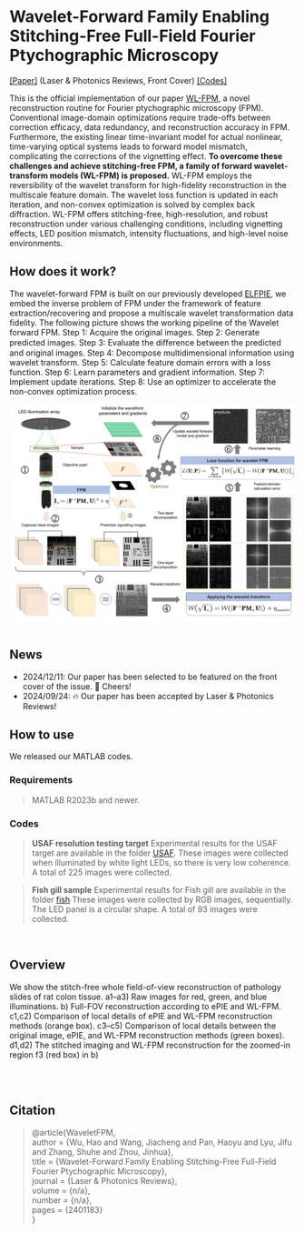 # Wavelet-Forward Family Enabling Stitching-Free Full-Field Fourier Ptychographic Microscopy

[[Paper]](https://onlinelibrary.wiley.com/doi/abs/10.1002/lpor.202401183) (Laser & Photonics Reviews, Front Cover)
[[Codes]](https://github.com/ShuheZhang-MUMC/Wavelet-Forward-FPM/tree/main/Demos)

This is the official implementation of our paper [WL-FPM](https://onlinelibrary.wiley.com/doi/abs/10.1002/lpor.202401183), a novel reconstruction routine for Fourier ptychographic microscopy (FPM). Conventional image-domain optimizations require trade-offs between correction efficacy, data redundancy, and reconstruction accuracy in FPM. Furthermore, the existing linear time-invariant model for actual nonlinear, time-varying optical systems leads to forward model mismatch, complicating the corrections of the vignetting effect. **To overcome these challenges and achieve stitching-free FPM, a family of forward wavelet-transform models (WL-FPM) is proposed.** WL-FPM employs the reversibility of the wavelet transform for high-fidelity reconstruction in the multiscale feature domain. The wavelet loss function is updated in each iteration, and non-convex optimization is solved by complex back diffraction. WL-FPM offers stitching-free, high-resolution, and robust reconstruction under various challenging conditions, including vignetting effects, LED position mismatch, intensity fluctuations, and high-level noise environments. 

## How does it work?
The wavelet-forward FPM is built on our previously developed [ELFPIE](https://www.sciencedirect.com/science/article/pii/S0165168423001627), we embed the inverse problem of FPM under the framework of feature extraction/recovering and propose a multiscale wavelet transformation data fidelity. The following picture shows the working pipeline of the Wavelet forward FPM. Step 1: Acquire the original images. Step 2: Generate predicted images. Step 3: Evaluate the diﬀerence between the predicted and original images. Step 4: Decompose multidimensional information using wavelet transform. Step 5: Calculate feature domain errors with a loss function. Step 6: Learn parameters and gradient information. Step 7: Implement update iterations. Step 8: Use an optimizer to accelerate the non-convex optimization process.

<div align="center">
<img src="https://github.com/ShuheZhang-MUMC/Wavelet-Forward-FPM/blob/main/resources/pipeline.png" width = "760" alt="" align=center />
</div><br>

## News
<ul>
  <li>2024/12/11: Our paper has been selected to be featured on the front cover of the issue. 🎉 Cheers! </li>
  <li>2024/09/24: 🔥 Our paper has been accepted by Laser & Photonics Reviews!</li>
</ul>

## How to use
We released our MATLAB codes.

### Requirements
>MATLAB R2023b and newer. 

### Codes
>**USAF resolution testing target**
>Experimental results for the USAF target are available in the folder [USAF](https://github.com/ShuheZhang-MUMC/Wavelet-Forward-FPM/tree/main/Demos/USAF). <be>
>These images were collected when illuminated by white light LEDs, so there is very low coherence. A total of 225 images were collected. 

>**Fish gill sample**
>Experimental results for Fish gill are available in the folder [fish](https://github.com/ShuheZhang-MUMC/Wavelet-Forward-FPM/tree/main/Demos/fish_samples)
>These images were collected by RGB images, sequentially. The LED panel is a circular shape. A total of 93 images were collected.
<br>

## Overview
We show the stitch-free whole field-of-view reconstruction of pathology slides of rat colon tissue. a1–a3) Raw images for red, green, and blue illuminations. b) Full-FOV reconstruction according to ePIE and WL-FPM. c1,c2) Comparison of local details of ePIE and WL-FPM reconstruction methods (orange box). c3–c5) Comparison of local details between the original image, ePIE, and WL-FPM reconstruction methods (green boxes). d1,d2) The stitched imaging and WL-FPM reconstruction for the zoomed-in region f3 (red box) in b)
<div align="center">
<img src="https://github.com/ShuheZhang-MUMC/Wavelet-Forward-FPM/blob/main/resources/samples.png" width = "760" alt="" align=center />
</div><br>


## Citation
> @article{WaveletFPM, <br>
author = {Wu, Hao and Wang, Jiacheng and Pan, Haoyu and Lyu, Jifu and Zhang, Shuhe and Zhou, Jinhua}, <br>
title = {Wavelet-Forward Family Enabling Stitching-Free Full-Field Fourier Ptychographic Microscopy}, <br>
journal = {Laser \& Photonics Reviews}, <br>
volume = {n/a}, <br>
number = {n/a}, <br>
pages = {2401183} <br>
} <br>

